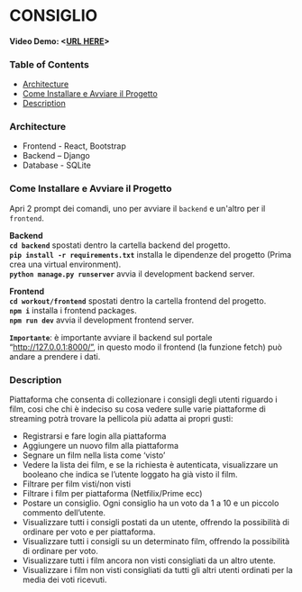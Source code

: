 # CONSIGLIO

#### Video Demo: <[URL HERE](https://www.youtube.com/watch?v=1Z6GFhjftZ0)>

### Table of Contents

- [Architecture](#architecture)
- [Come Installare e Avviare il Progetto](#come-installare-e-avviare-il-progetto)
- [Description](#description)

### **Architecture**

- Frontend - React, Bootstrap
- Backend – Django
- Database - SQLite

### **Come Installare e Avviare il Progetto**

Apri 2 prompt dei comandi, uno per avviare il ```backend``` e un'altro per il ```frontend```.

**Backend**<br>
**```cd backend```** spostati dentro la cartella backend del progetto.<br>
**```pip install -r requirements.txt```** installa le dipendenze del progetto (Prima crea una virtual environment).<br>
**```python manage.py runserver```** avvia il development backend server.<br>

**Frontend**<br>
**```cd workout/frontend```** spostati dentro la cartella frontend del progetto.<br>
**```npm i```** installa i frontend packages.<br>
**```npm run dev```** avvia il development frontend server. 

**```Importante```**: è importante avviare il backend sul portale “http://127.0.0.1:8000/”, in questo modo il frontend (la funzione fetch) può andare a prendere i dati.


### Description

Piattaforma che consenta di collezionare i consigli degli utenti riguardo i film, cosi che chi è indeciso su cosa vedere sulle varie piattaforme di streaming potrà trovare la pellicola più adatta ai propri gusti:
- Registrarsi e fare login alla piattaforma
- Aggiungere un nuovo film alla piattaforma
- Segnare un film nella lista come ‘visto’
- Vedere la lista dei film, e se la richiesta è autenticata, visualizzare un booleano che
indica se l’utente loggato ha già visto il film.
- Filtrare per film visti/non visti
- Filtrare i film per piattaforma (Netfilix/Prime ecc)
- Postare un consiglio. Ogni consiglio ha un voto da 1 a 10 e un piccolo commento
dell’utente.
- Visualizzare tutti i consigli postati da un utente, offrendo la possibilità di ordinare per
voto e per piattaforma.
- Visualizzare tutti i consigli su un determinato film, offrendo la possibilità di ordinare per
voto.
- Visualizzare tutti i film ancora non visti consigliati da un altro utente.
- Visualizzare i film non visti consigliati da tutti gli altri utenti ordinati per la media dei voti ricevuti.
